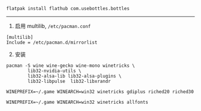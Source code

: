 ```
flatpak install flathub com.usebottles.bottles
```


---

1. 启用 multilib, `/etc/pacman.conf`
```
[multilib]
Include = /etc/pacman.d/mirrorlist
```

2. 安装
```
pacman -S wine wine-gecko wine-mono winetricks \
        lib32-nvidia-utils \
        lib32-alsa-lib lib32-alsa-plugins \
        lib32-libpulse  lib32-libxrandr

```

```
WINEPREFIX=~/.game WINEARCH=win32 winetricks gdiplus riched20 riched30
```

```
WINEPREFIX=~/.game WINEARCH=win32 winetricks allfonts
```
